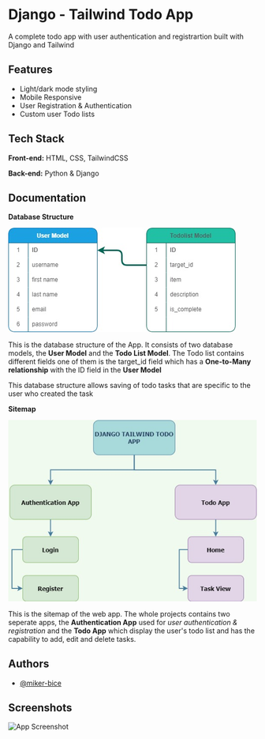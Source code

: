 
# Django - Tailwind Todo App

A complete todo app with user authentication and
registrartion built with Django and Tailwind




## Features

- Light/dark mode styling
- Mobile Responsive
- User Registration & Authentication
- Custom user Todo lists


## Tech Stack

**Front-end:** HTML, CSS, TailwindCSS

**Back-end:** Python & Django


## Documentation

**Database Structure**

![database-structure](https://github.com/miker-bice/django_tailwind_todo/blob/main/readMe/database-structure.jpg)

This is the database structure of the App. It consists of two database models, the <strong>User Model</strong>
and the <strong>Todo List Model</strong>. The Todo list contains different fields one of them is the target_id
field which has a <strong>One-to-Many relationship</strong> with the ID field in the <strong>User Model</strong>

This database structure allows saving of todo tasks that are specific to the user who created the task

**Sitemap**

![sitemap](https://github.com/miker-bice/django_tailwind_todo/blob/main/readMe/django_tailwind_todo_sitemap.jpg)

This is the sitemap of the web app. The whole projects contains two seperate apps, the <strong>Authentication App</strong>
used for <em>user authentication & registration</em> and the <strong>Todo App</strong> which display the user's todo list
and has the capability to add, edit and delete tasks.

## Authors

- [@miker-bice](https://www.github.com/miker-bice)


## Screenshots

![App Screenshot](https://via.placeholder.com/468x300?text=App+Screenshot+Here)

